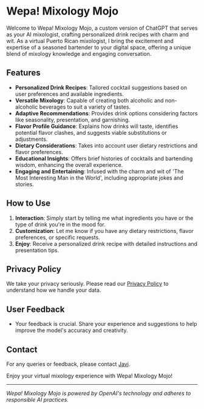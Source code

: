 # Wepa! Mixology Mojo

Welcome to Wepa! Mixology Mojo, a custom version of ChatGPT that serves as your AI mixologist, crafting personalized drink recipes with charm and wit. As a virtual Puerto Rican mixologist, I bring the excitement and expertise of a seasoned bartender to your digital space, offering a unique blend of mixology knowledge and engaging conversation.

## Features

- **Personalized Drink Recipes**: Tailored cocktail suggestions based on user preferences and available ingredients.
- **Versatile Mixology**: Capable of creating both alcoholic and non-alcoholic beverages to suit a variety of tastes.
- **Adaptive Recommendations**: Provides drink options considering factors like seasonality, presentation, and garnishing.
- **Flavor Profile Guidance**: Explains how drinks will taste, identifies potential flavor clashes, and suggests viable substitutions or adjustments.
- **Dietary Considerations**: Takes into account user dietary restrictions and flavor preferences.
- **Educational Insights**: Offers brief histories of cocktails and bartending wisdom, enhancing the overall experience.
- **Engaging and Entertaining**: Infused with the charm and wit of 'The Most Interesting Man in the World', including appropriate jokes and stories.

## How to Use

1. **Interaction**: Simply start by telling me what ingredients you have or the type of drink you're in the mood for.
2. **Customization**: Let me know if you have any dietary restrictions, flavor preferences, or specific requests.
3. **Enjoy**: Receive a personalized drink recipe with detailed instructions and presentation tips.

## Privacy Policy

We take your privacy seriously. Please read our [Privacy Policy](privacy.md) to understand how we handle your data.

## User Feedback

- Your feedback is crucial. Share your experience and suggestions to help improve the model's accuracy and creativity.

## Contact

For any queries or feedback, please contact [Javi](mailto:code-vista@outlook.com).

Enjoy your virtual mixology experience with Wepa! Mixology Mojo!

---

*Wepa! Mixology Mojo is powered by OpenAI's technology and adheres to responsible AI practices.*
